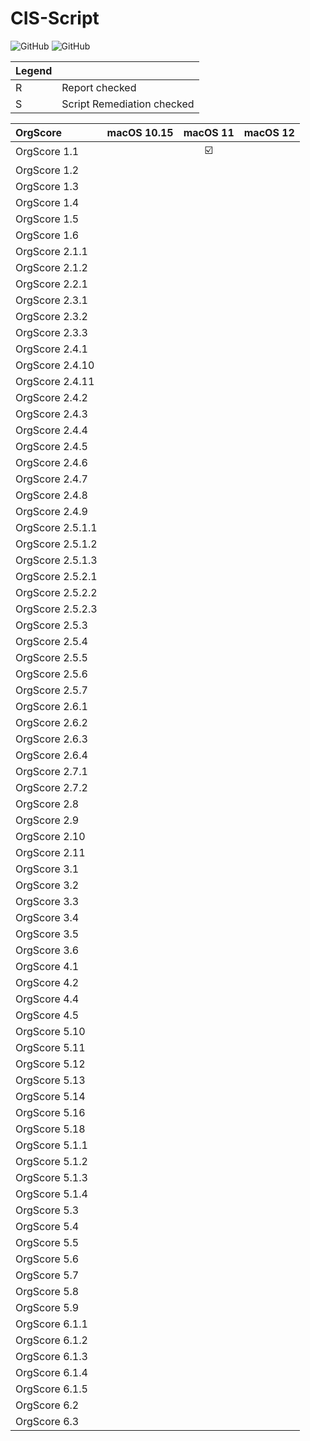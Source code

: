 # CIS-Script

<!-- ![GitHub](https://img.shields.io/github/v/release/mvdbent/CIS-Script) -->
<!-- ![GitHub](https://img.shields.io/github/downloads/mvdbent/CIS-Script/latest/total) -->
<!-- ![GitHub](https://img.shields.io/badge/macOS-10.15%2B-yellow) -->

![GitHub](https://img.shields.io/badge/macOS-11%2B-success)
![GitHub](https://img.shields.io/github/license/mvdbent/CIS-Script)

| Legend |                            |
| ------ | -------------------------- |
| R      | Report checked             |
| S      | Script Remediation checked |

| OrgScore         | macOS 10.15 | macOS 11 | macOS 12 |
| :--------------- | :---------: | :------: | :------: |
| OrgScore 1.1     |             |    ☑️    |          |
| OrgScore 1.2     |             |          |          |
| OrgScore 1.3     |             |          |          |
| OrgScore 1.4     |             |          |          |
| OrgScore 1.5     |             |          |          |
| OrgScore 1.6     |             |          |          |
| OrgScore 2.1.1   |             |          |          |
| OrgScore 2.1.2   |             |          |          |
| OrgScore 2.2.1   |             |          |          |
| OrgScore 2.3.1   |             |          |          |
| OrgScore 2.3.2   |             |          |          |
| OrgScore 2.3.3   |             |          |          |
| OrgScore 2.4.1   |             |          |          |
| OrgScore 2.4.10  |             |          |          |
| OrgScore 2.4.11  |             |          |          |
| OrgScore 2.4.2   |             |          |          |
| OrgScore 2.4.3   |             |          |          |
| OrgScore 2.4.4   |             |          |          |
| OrgScore 2.4.5   |             |          |          |
| OrgScore 2.4.6   |             |          |          |
| OrgScore 2.4.7   |             |          |          |
| OrgScore 2.4.8   |             |          |          |
| OrgScore 2.4.9   |             |          |          |
| OrgScore 2.5.1.1 |             |          |          |
| OrgScore 2.5.1.2 |             |          |          |
| OrgScore 2.5.1.3 |             |          |          |
| OrgScore 2.5.2.1 |             |          |          |
| OrgScore 2.5.2.2 |             |          |          |
| OrgScore 2.5.2.3 |             |          |          |
| OrgScore 2.5.3   |             |          |          |
| OrgScore 2.5.4   |             |          |          |
| OrgScore 2.5.5   |             |          |          |
| OrgScore 2.5.6   |             |          |          |
| OrgScore 2.5.7   |             |          |          |
| OrgScore 2.6.1   |             |          |          |
| OrgScore 2.6.2   |             |          |          |
| OrgScore 2.6.3   |             |          |          |
| OrgScore 2.6.4   |             |          |          |
| OrgScore 2.7.1   |             |          |          |
| OrgScore 2.7.2   |             |          |          |
| OrgScore 2.8     |             |          |          |
| OrgScore 2.9     |             |          |          |
| OrgScore 2.10    |             |          |          |
| OrgScore 2.11    |             |          |          |
| OrgScore 3.1     |             |          |          |
| OrgScore 3.2     |             |          |          |
| OrgScore 3.3     |             |          |          |
| OrgScore 3.4     |             |          |          |
| OrgScore 3.5     |             |          |          |
| OrgScore 3.6     |             |          |          |
| OrgScore 4.1     |             |          |          |
| OrgScore 4.2     |             |          |          |
| OrgScore 4.4     |             |          |          |
| OrgScore 4.5     |             |          |          |
| OrgScore 5.10    |             |          |          |
| OrgScore 5.11    |             |          |          |
| OrgScore 5.12    |             |          |          |
| OrgScore 5.13    |             |          |          |
| OrgScore 5.14    |             |          |          |
| OrgScore 5.16    |             |          |          |
| OrgScore 5.18    |             |          |          |
| OrgScore 5.1.1   |             |          |          |
| OrgScore 5.1.2   |             |          |          |
| OrgScore 5.1.3   |             |          |          |
| OrgScore 5.1.4   |             |          |          |
| OrgScore 5.3     |             |          |          |
| OrgScore 5.4     |             |          |          |
| OrgScore 5.5     |             |          |          |
| OrgScore 5.6     |             |          |          |
| OrgScore 5.7     |             |          |          |
| OrgScore 5.8     |             |          |          |
| OrgScore 5.9     |             |          |          |
| OrgScore 6.1.1   |             |          |          |
| OrgScore 6.1.2   |             |          |          |
| OrgScore 6.1.3   |             |          |          |
| OrgScore 6.1.4   |             |          |          |
| OrgScore 6.1.5   |             |          |          |
| OrgScore 6.2     |             |          |          |
| OrgScore 6.3     |             |          |          |
